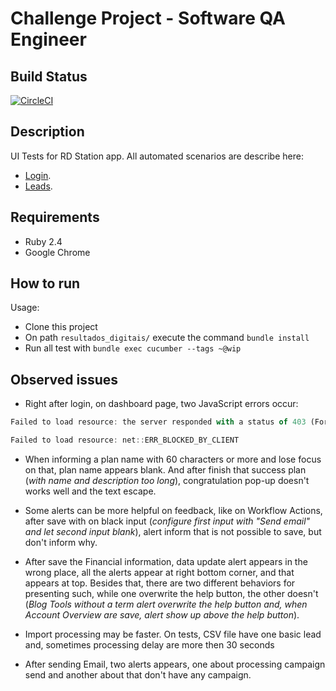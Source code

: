 # Challenge Project - Software QA Engineer

## Build Status

[![CircleCI](https://circleci.com/gh/vhsantos26/resultados_digitais.svg?style=shield&circle-token=426eec69a01e4ff52018e7d76474e03255ba349a)](https://circleci.com/gh/vhsantos26/resultados_digitais)

## Description

UI Tests for RD Station app. All automated scenarios are describe here:

- [Login](https://github.com/vhsantos26/resultados_digitais/blob/master/features/specifications/login/login.feature).
- [Leads](https://github.com/vhsantos26/resultados_digitais/blob/master/features/specifications/relate/base/lead.feature).

## Requirements

- Ruby 2.4
- Google Chrome

## How to run

Usage:

- Clone this project
- On path `resultados_digitais/` execute the command `bundle install`
- Run all test with `bundle exec cucumber --tags ~@wip`

## Observed issues

* Right after login, on dashboard page, two JavaScript errors occur:

```javascript
Failed to load resource: the server responded with a status of 403 (Forbidden)
```
```javascript
Failed to load resource: net::ERR_BLOCKED_BY_CLIENT
```

* When informing a plan name with 60 characters or more and lose focus on that, plan name appears blank. And after finish that success plan (*with name and description too long*), congratulation pop-up doesn't works well and the text escape.

* Some alerts can be more helpful on feedback, like on Workflow Actions, after save with on black input (*configure first input with "Send email" and let second input blank*), alert inform that is not possible to save, but don't inform why.

* After save the Financial information, data update alert appears in the wrong place, all the alerts appear at right bottom corner, and that appears at top. Besides that, there are two different behaviors for presenting such, while one overwrite the help button, the other doesn't (*Blog Tools without a term alert overwrite the help button and, when Account Overview are save, alert show up above the help button*).

* Import processing may be faster. On tests, CSV file have one basic lead and, sometimes processing delay are more then 30 seconds

* After sending Email, two alerts appears, one about processing campaign send and another about that don't have any campaign.
